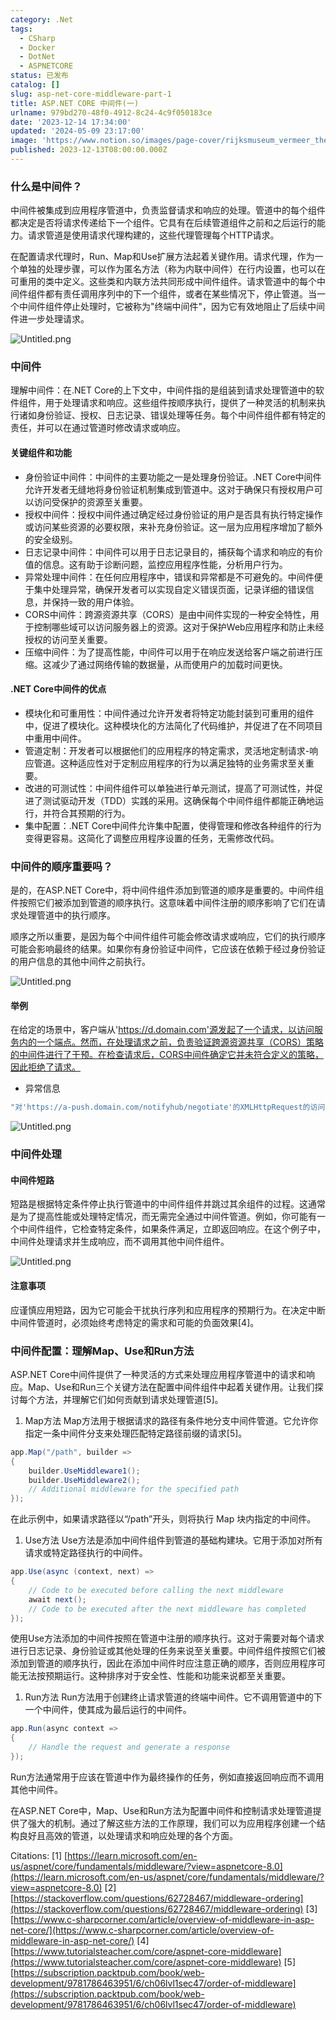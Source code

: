 ```yaml
---
category: .Net
tags:
  - CSharp
  - Docker
  - DotNet
  - ASPNETCORE
status: 已发布
catalog: []
slug: asp-net-core-middleware-part-1
title: ASP.NET CORE 中间件(一)
urlname: 979bd270-48f0-4912-8c24-4c9f050183ce
date: '2023-12-14 17:34:00'
updated: '2024-05-09 23:17:00'
image: 'https://www.notion.so/images/page-cover/rijksmuseum_vermeer_the_milkmaid.jpg'
published: 2023-12-13T08:00:00.000Z
---
```


### 什么是中间件？


中间件被集成到应用程序管道中，负责监督请求和响应的处理。管道中的每个组件都决定是否将请求传递给下一个组件。它具有在后续管道组件之前和之后运行的能力。请求管道是使用请求代理构建的，这些代理管理每个HTTP请求。


在配置请求代理时，Run、Map和Use扩展方法起着关键作用。请求代理，作为一个单独的处理步骤，可以作为匿名方法（称为内联中间件）在行内设置，也可以在可重用的类中定义。这些类和内联方法共同形成中间件组件。请求管道中的每个中间件组件都有责任调用序列中的下一个组件，或者在某些情况下，停止管道。当一个中间件组件停止处理时，它被称为"终端中间件"，因为它有效地阻止了后续中间件进一步处理请求。


![Untitled.png](https://prod-files-secure.s3.us-west-2.amazonaws.com/5d24fe63-e567-4804-86f9-9fdc62e13082/da807807-d02d-4fa1-86b6-db45e4678714/Untitled.png?X-Amz-Algorithm=AWS4-HMAC-SHA256&X-Amz-Content-Sha256=UNSIGNED-PAYLOAD&X-Amz-Credential=ASIAZI2LB466UB3IDLWW%2F20250306%2Fus-west-2%2Fs3%2Faws4_request&X-Amz-Date=20250306T053930Z&X-Amz-Expires=3600&X-Amz-Security-Token=IQoJb3JpZ2luX2VjEN3%2F%2F%2F%2F%2F%2F%2F%2F%2F%2FwEaCXVzLXdlc3QtMiJIMEYCIQCWO1srZygCIUuNZRv6Lx6qB58UOkDmnvBeqTzcjgZkoQIhAIvzcDYjZr3cV7z4u31Sqp6CPJ6pi1ieOqk7xdOQ8ru0Kv8DCCYQABoMNjM3NDIzMTgzODA1IgwX9QlWWtaCooi32jEq3AN1qJTUOD7qpSdasOkPNwt312msg4OkXCirUx2WbfRtLSBedrsGThIC0R4LgQblvsRY7NnAykYsAJi0wwW3YailIfylc%2B7%2BIq%2FlPq0NxiT%2BQScXV14WaYo0RrHb8MNYXCDFeyc8VoCsecU3G7T1sHFNUzTTkwR9bsGrjhR0djioA1yzdURwFwViwymH7TiRmV699MKhwGSORfdk1thy%2FWoGTcDOX4lVgS9u8Y0hYLpUhEf0za57T74LmKGX%2FCN8sdqQ9KzsAjbBvIUK%2B6EcoSbtUV3Lt3sgSwR%2Fwp4G4OBbliY6yC2c5n%2BF09h6abGexeuF5%2BZOQG6ubApYGq7XGLIudNuyW5w85w2jVBOkX%2F1VkKszdse5h4WLZfBgqFo%2BL4pDKnjpESR1PdHyINUHhFIwvlYEcsddFI9dbCHSzoz%2Fh5ayoNy8tv09k8lFN%2FVZpADrnZUtiCvI8np%2FbZY9h6vXGqgZJHVtl0Pt2xwD6IxdrS0rA6NTlN1p9DMZk%2BOb8Cxfz7w1yzi49glwgmD9bjwxq37USpmUPDk638Gi%2FOLdwREB9m41P%2FwxKdNn6eqtnfh8jThpJItPrsLeFMnw%2FSmkEy7uGAxb2%2BHbpMSzsFl0mJI18D4hzFAufg3%2FuDCC16S%2BBjqkAcT9aTnVzi69YdAy5xTWugY5gdGfTCdPSLwKtuOtxHhC6jM1N95C%2FD0vPkeUdNhA5yFE%2BHo4UfEzVlHoSi7uxL3Y2K3JSJAxrRbP%2FZrjJjkC5r76g6P693pay27l0XoTANLwWxDN2vYKXxEIPuCmVqGXnuAEZffGoJGQ143FiKZTLrXvicDXGgRECOlHhiYCDlixRC6QIXF4ExJv2Afr3xOppw30&X-Amz-Signature=e1ec88fdfdd1cc1163feeb463549cbdf89aafc80ef69515993b4f0e7bb038090&X-Amz-SignedHeaders=host&x-id=GetObject)


### 中间件


理解中间件：在.NET Core的上下文中，中间件指的是组装到请求处理管道中的软件组件，用于处理请求和响应。这些组件按顺序执行，提供了一种灵活的机制来执行诸如身份验证、授权、日志记录、错误处理等任务。每个中间件组件都有特定的责任，并可以在通过管道时修改请求或响应。


#### 关键组件和功能

- 身份验证中间件：中间件的主要功能之一是处理身份验证。.NET Core中间件允许开发者无缝地将身份验证机制集成到管道中。这对于确保只有授权用户可以访问受保护的资源至关重要。
- 授权中间件：授权中间件通过确定经过身份验证的用户是否具有执行特定操作或访问某些资源的必要权限，来补充身份验证。这一层为应用程序增加了额外的安全级别。
- 日志记录中间件：中间件可以用于日志记录目的，捕获每个请求和响应的有价值的信息。这有助于诊断问题，监控应用程序性能，分析用户行为。
- 异常处理中间件：在任何应用程序中，错误和异常都是不可避免的。中间件便于集中处理异常，确保开发者可以实现自定义错误页面，记录详细的错误信息，并保持一致的用户体验。
- CORS中间件：跨源资源共享（CORS）是由中间件实现的一种安全特性，用于控制哪些域可以访问服务器上的资源。这对于保护Web应用程序和防止未经授权的访问至关重要。
- 压缩中间件：为了提高性能，中间件可以用于在响应发送给客户端之前进行压缩。这减少了通过网络传输的数据量，从而使用户的加载时间更快。

#### .NET Core中间件的优点

- 模块化和可重用性：中间件通过允许开发者将特定功能封装到可重用的组件中，促进了模块化。这种模块化的方法简化了代码维护，并促进了在不同项目中重用中间件。
- 管道定制：开发者可以根据他们的应用程序的特定需求，灵活地定制请求-响应管道。这种适应性对于定制应用程序的行为以满足独特的业务需求至关重要。
- 改进的可测试性：中间件组件可以单独进行单元测试，提高了可测试性，并促进了测试驱动开发（TDD）实践的采用。这确保每个中间件组件都能正确地运行，并符合其预期的行为。
- 集中配置：.NET Core中间件允许集中配置，使得管理和修改各种组件的行为变得更容易。这简化了调整应用程序设置的任务，无需修改代码。

### 中间件的顺序重要吗？


是的，在ASP.NET Core中，将中间件组件添加到管道的顺序是重要的。中间件组件按照它们被添加到管道的顺序执行。这意味着中间件注册的顺序影响了它们在请求处理管道中的执行顺序。


顺序之所以重要，是因为每个中间件组件可能会修改请求或响应，它们的执行顺序可能会影响最终的结果。如果你有身份验证中间件，它应该在依赖于经过身份验证的用户信息的其他中间件之前执行。


![Untitled.png](https://prod-files-secure.s3.us-west-2.amazonaws.com/5d24fe63-e567-4804-86f9-9fdc62e13082/24f795a2-1c5a-4a6b-a0d8-2afb160076f1/Untitled.png?X-Amz-Algorithm=AWS4-HMAC-SHA256&X-Amz-Content-Sha256=UNSIGNED-PAYLOAD&X-Amz-Credential=ASIAZI2LB466UB3IDLWW%2F20250306%2Fus-west-2%2Fs3%2Faws4_request&X-Amz-Date=20250306T053930Z&X-Amz-Expires=3600&X-Amz-Security-Token=IQoJb3JpZ2luX2VjEN3%2F%2F%2F%2F%2F%2F%2F%2F%2F%2FwEaCXVzLXdlc3QtMiJIMEYCIQCWO1srZygCIUuNZRv6Lx6qB58UOkDmnvBeqTzcjgZkoQIhAIvzcDYjZr3cV7z4u31Sqp6CPJ6pi1ieOqk7xdOQ8ru0Kv8DCCYQABoMNjM3NDIzMTgzODA1IgwX9QlWWtaCooi32jEq3AN1qJTUOD7qpSdasOkPNwt312msg4OkXCirUx2WbfRtLSBedrsGThIC0R4LgQblvsRY7NnAykYsAJi0wwW3YailIfylc%2B7%2BIq%2FlPq0NxiT%2BQScXV14WaYo0RrHb8MNYXCDFeyc8VoCsecU3G7T1sHFNUzTTkwR9bsGrjhR0djioA1yzdURwFwViwymH7TiRmV699MKhwGSORfdk1thy%2FWoGTcDOX4lVgS9u8Y0hYLpUhEf0za57T74LmKGX%2FCN8sdqQ9KzsAjbBvIUK%2B6EcoSbtUV3Lt3sgSwR%2Fwp4G4OBbliY6yC2c5n%2BF09h6abGexeuF5%2BZOQG6ubApYGq7XGLIudNuyW5w85w2jVBOkX%2F1VkKszdse5h4WLZfBgqFo%2BL4pDKnjpESR1PdHyINUHhFIwvlYEcsddFI9dbCHSzoz%2Fh5ayoNy8tv09k8lFN%2FVZpADrnZUtiCvI8np%2FbZY9h6vXGqgZJHVtl0Pt2xwD6IxdrS0rA6NTlN1p9DMZk%2BOb8Cxfz7w1yzi49glwgmD9bjwxq37USpmUPDk638Gi%2FOLdwREB9m41P%2FwxKdNn6eqtnfh8jThpJItPrsLeFMnw%2FSmkEy7uGAxb2%2BHbpMSzsFl0mJI18D4hzFAufg3%2FuDCC16S%2BBjqkAcT9aTnVzi69YdAy5xTWugY5gdGfTCdPSLwKtuOtxHhC6jM1N95C%2FD0vPkeUdNhA5yFE%2BHo4UfEzVlHoSi7uxL3Y2K3JSJAxrRbP%2FZrjJjkC5r76g6P693pay27l0XoTANLwWxDN2vYKXxEIPuCmVqGXnuAEZffGoJGQ143FiKZTLrXvicDXGgRECOlHhiYCDlixRC6QIXF4ExJv2Afr3xOppw30&X-Amz-Signature=7fc37f6776178e2ed9427b0b193c8a91e3fabdb7b397e3bf7dd0d2488d970ec2&X-Amz-SignedHeaders=host&x-id=GetObject)


#### 举例


在给定的场景中，客户端从'https://d.domain.com'源发起了一个请求，以访问服务内的一个端点。然而，在处理请求之前，负责验证跨源资源共享（CORS）策略的中间件进行了干预。在检查请求后，CORS中间件确定它并未符合定义的策略，因此拒绝了请求。

- 异常信息

```c#
"对'https://a-push.domain.com/notifyhub/negotiate'的XMLHttpRequest的访问，源自'https://d.domain.com'，已被CORS策略阻止：预检请求的响应未通过访问控制检查：请求的资源上没有'Access-Control-Allow-Origin'头。"[1][2][3]
```


![Untitled.png](https://prod-files-secure.s3.us-west-2.amazonaws.com/5d24fe63-e567-4804-86f9-9fdc62e13082/371d9517-dafe-4432-94b7-2d14d1593167/Untitled.png?X-Amz-Algorithm=AWS4-HMAC-SHA256&X-Amz-Content-Sha256=UNSIGNED-PAYLOAD&X-Amz-Credential=ASIAZI2LB466UB3IDLWW%2F20250306%2Fus-west-2%2Fs3%2Faws4_request&X-Amz-Date=20250306T053930Z&X-Amz-Expires=3600&X-Amz-Security-Token=IQoJb3JpZ2luX2VjEN3%2F%2F%2F%2F%2F%2F%2F%2F%2F%2FwEaCXVzLXdlc3QtMiJIMEYCIQCWO1srZygCIUuNZRv6Lx6qB58UOkDmnvBeqTzcjgZkoQIhAIvzcDYjZr3cV7z4u31Sqp6CPJ6pi1ieOqk7xdOQ8ru0Kv8DCCYQABoMNjM3NDIzMTgzODA1IgwX9QlWWtaCooi32jEq3AN1qJTUOD7qpSdasOkPNwt312msg4OkXCirUx2WbfRtLSBedrsGThIC0R4LgQblvsRY7NnAykYsAJi0wwW3YailIfylc%2B7%2BIq%2FlPq0NxiT%2BQScXV14WaYo0RrHb8MNYXCDFeyc8VoCsecU3G7T1sHFNUzTTkwR9bsGrjhR0djioA1yzdURwFwViwymH7TiRmV699MKhwGSORfdk1thy%2FWoGTcDOX4lVgS9u8Y0hYLpUhEf0za57T74LmKGX%2FCN8sdqQ9KzsAjbBvIUK%2B6EcoSbtUV3Lt3sgSwR%2Fwp4G4OBbliY6yC2c5n%2BF09h6abGexeuF5%2BZOQG6ubApYGq7XGLIudNuyW5w85w2jVBOkX%2F1VkKszdse5h4WLZfBgqFo%2BL4pDKnjpESR1PdHyINUHhFIwvlYEcsddFI9dbCHSzoz%2Fh5ayoNy8tv09k8lFN%2FVZpADrnZUtiCvI8np%2FbZY9h6vXGqgZJHVtl0Pt2xwD6IxdrS0rA6NTlN1p9DMZk%2BOb8Cxfz7w1yzi49glwgmD9bjwxq37USpmUPDk638Gi%2FOLdwREB9m41P%2FwxKdNn6eqtnfh8jThpJItPrsLeFMnw%2FSmkEy7uGAxb2%2BHbpMSzsFl0mJI18D4hzFAufg3%2FuDCC16S%2BBjqkAcT9aTnVzi69YdAy5xTWugY5gdGfTCdPSLwKtuOtxHhC6jM1N95C%2FD0vPkeUdNhA5yFE%2BHo4UfEzVlHoSi7uxL3Y2K3JSJAxrRbP%2FZrjJjkC5r76g6P693pay27l0XoTANLwWxDN2vYKXxEIPuCmVqGXnuAEZffGoJGQ143FiKZTLrXvicDXGgRECOlHhiYCDlixRC6QIXF4ExJv2Afr3xOppw30&X-Amz-Signature=7bfe9ebdef6b24b3a417222469d64bb90efd2fa515f290a37cf808239bd89a01&X-Amz-SignedHeaders=host&x-id=GetObject)


### 中间件处理


#### 中间件短路
短路是根据特定条件停止执行管道中的中间件组件并跳过其余组件的过程。这通常是为了提高性能或处理特定情况，而无需完全通过中间件管道。例如，你可能有一个中间件组件，它检查特定条件，如果条件满足，立即返回响应。在这个例子中，中间件处理请求并生成响应，而不调用其他中间件组件。


![Untitled.png](https://prod-files-secure.s3.us-west-2.amazonaws.com/5d24fe63-e567-4804-86f9-9fdc62e13082/e8a1d943-cb51-4723-936e-23c6af2fb0f9/Untitled.png?X-Amz-Algorithm=AWS4-HMAC-SHA256&X-Amz-Content-Sha256=UNSIGNED-PAYLOAD&X-Amz-Credential=ASIAZI2LB466UB3IDLWW%2F20250306%2Fus-west-2%2Fs3%2Faws4_request&X-Amz-Date=20250306T053930Z&X-Amz-Expires=3600&X-Amz-Security-Token=IQoJb3JpZ2luX2VjEN3%2F%2F%2F%2F%2F%2F%2F%2F%2F%2FwEaCXVzLXdlc3QtMiJIMEYCIQCWO1srZygCIUuNZRv6Lx6qB58UOkDmnvBeqTzcjgZkoQIhAIvzcDYjZr3cV7z4u31Sqp6CPJ6pi1ieOqk7xdOQ8ru0Kv8DCCYQABoMNjM3NDIzMTgzODA1IgwX9QlWWtaCooi32jEq3AN1qJTUOD7qpSdasOkPNwt312msg4OkXCirUx2WbfRtLSBedrsGThIC0R4LgQblvsRY7NnAykYsAJi0wwW3YailIfylc%2B7%2BIq%2FlPq0NxiT%2BQScXV14WaYo0RrHb8MNYXCDFeyc8VoCsecU3G7T1sHFNUzTTkwR9bsGrjhR0djioA1yzdURwFwViwymH7TiRmV699MKhwGSORfdk1thy%2FWoGTcDOX4lVgS9u8Y0hYLpUhEf0za57T74LmKGX%2FCN8sdqQ9KzsAjbBvIUK%2B6EcoSbtUV3Lt3sgSwR%2Fwp4G4OBbliY6yC2c5n%2BF09h6abGexeuF5%2BZOQG6ubApYGq7XGLIudNuyW5w85w2jVBOkX%2F1VkKszdse5h4WLZfBgqFo%2BL4pDKnjpESR1PdHyINUHhFIwvlYEcsddFI9dbCHSzoz%2Fh5ayoNy8tv09k8lFN%2FVZpADrnZUtiCvI8np%2FbZY9h6vXGqgZJHVtl0Pt2xwD6IxdrS0rA6NTlN1p9DMZk%2BOb8Cxfz7w1yzi49glwgmD9bjwxq37USpmUPDk638Gi%2FOLdwREB9m41P%2FwxKdNn6eqtnfh8jThpJItPrsLeFMnw%2FSmkEy7uGAxb2%2BHbpMSzsFl0mJI18D4hzFAufg3%2FuDCC16S%2BBjqkAcT9aTnVzi69YdAy5xTWugY5gdGfTCdPSLwKtuOtxHhC6jM1N95C%2FD0vPkeUdNhA5yFE%2BHo4UfEzVlHoSi7uxL3Y2K3JSJAxrRbP%2FZrjJjkC5r76g6P693pay27l0XoTANLwWxDN2vYKXxEIPuCmVqGXnuAEZffGoJGQ143FiKZTLrXvicDXGgRECOlHhiYCDlixRC6QIXF4ExJv2Afr3xOppw30&X-Amz-Signature=808c0b07f2c77a5a0fa41f51786cb02d58032698895fa2a9bf9632072cb79ae2&X-Amz-SignedHeaders=host&x-id=GetObject)


#### 注意事项


应谨慎应用短路，因为它可能会干扰执行序列和应用程序的预期行为。在决定中断中间件管道时，必须始终考虑特定的需求和可能的负面效果[4]。


### 中间件配置：理解Map、Use和Run方法


ASP.NET Core中间件提供了一种灵活的方式来处理应用程序管道中的请求和响应。Map、Use和Run三个关键方法在配置中间件组件中起着关键作用。让我们探讨每个方法，并理解它们如何贡献到请求处理管道[5]。

1. Map方法
Map方法用于根据请求的路径有条件地分支中间件管道。它允许你指定一条中间件分支来处理匹配特定路径前缀的请求[5]。

```c#
app.Map("/path", builder =>
{
    builder.UseMiddleware1();
    builder.UseMiddleware2();
    // Additional middleware for the specified path
});
```


在此示例中，如果请求路径以“/path”开头，则将执行 Map 块内指定的中间件。

1. Use方法
Use方法是添加中间件组件到管道的基础构建块。它用于添加对所有请求或特定路径执行的中间件。

```c#
app.Use(async (context, next) =>
{
    // Code to be executed before calling the next middleware
    await next();
    // Code to be executed after the next middleware has completed
});
```


使用Use方法添加的中间件按照在管道中注册的顺序执行。这对于需要对每个请求进行日志记录、身份验证或其他处理的任务来说至关重要。中间件组件按照它们被添加到管道的顺序执行，因此在添加中间件时应注意正确的顺序，否则应用程序可能无法按预期运行。这种排序对于安全性、性能和功能来说都至关重要。

1. Run方法
Run方法用于创建终止请求管道的终端中间件。它不调用管道中的下一个中间件，使其成为最后运行的中间件。

```c#
app.Run(async context =>
{
    // Handle the request and generate a response
});
```


Run方法通常用于应该在管道中作为最终操作的任务，例如直接返回响应而不调用其他中间件。


在ASP.NET Core中，Map、Use和Run方法为配置中间件和控制请求处理管道提供了强大的机制。通过了解这些方法的工作原理，我们可以为应用程序创建一个结构良好且高效的管道，以处理请求和响应处理的各个方面。


Citations:
[1] [https://learn.microsoft.com/en-us/aspnet/core/fundamentals/middleware/?view=aspnetcore-8.0](https://learn.microsoft.com/en-us/aspnet/core/fundamentals/middleware/?view=aspnetcore-8.0)
[2] [https://stackoverflow.com/questions/62728467/middleware-ordering](https://stackoverflow.com/questions/62728467/middleware-ordering)
[3] [https://www.c-sharpcorner.com/article/overview-of-middleware-in-asp-net-core/](https://www.c-sharpcorner.com/article/overview-of-middleware-in-asp-net-core/)
[4] [https://www.tutorialsteacher.com/core/aspnet-core-middleware](https://www.tutorialsteacher.com/core/aspnet-core-middleware)
[5] [https://subscription.packtpub.com/book/web-development/9781786463951/6/ch06lvl1sec47/order-of-middleware](https://subscription.packtpub.com/book/web-development/9781786463951/6/ch06lvl1sec47/order-of-middleware)

